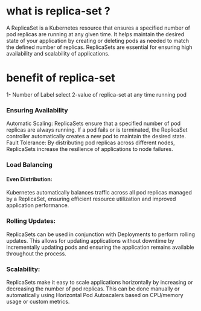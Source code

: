 #  what is replica-set ?
A ReplicaSet is a Kubernetes resource that ensures a specified number of pod replicas are running at any given time. It helps maintain the desired state of your application by creating or deleting pods as needed to match the defined number of replicas. ReplicaSets are essential for ensuring high availability and scalability of applications.
# benefit of replica-set
1- Number of Label select
2-value of replica-set at any time running pod
### Ensuring Availability
Automatic Scaling: ReplicaSets ensure that a specified number of pod replicas are always running. If a pod fails or is terminated, the ReplicaSet controller automatically creates a new pod to maintain the desired state.
Fault Tolerance: By distributing pod replicas across different nodes, ReplicaSets increase the resilience of applications to node failures.
### Load Balancing
#### Even Distribution:
Kubernetes automatically balances traffic across all pod replicas managed by a ReplicaSet, ensuring efficient resource utilization and improved application performance.

### Rolling Updates:
 ReplicaSets can be used in conjunction with Deployments to perform rolling updates. This allows for updating applications without downtime by incrementally updating pods and ensuring the application remains available throughout the process.
### Scalability:
ReplicaSets make it easy to scale applications horizontally by increasing or decreasing the number of pod replicas. This can be done manually or automatically using Horizontal Pod Autoscalers based on CPU/memory usage or custom metrics.

